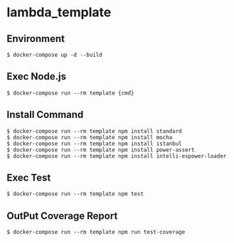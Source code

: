 # lambda_template

## Environment

```
$ docker-compose up -d --build
```

## Exec Node.js

```
$ docker-compose run --rm template {cmd}
```

## Install Command

```
$ docker-compose run --rm template npm install standard
$ docker-compose run --rm template npm install mocha
$ docker-compose run --rm template npm install istanbul
$ docker-compose run --rm template npm install power-assert
$ docker-compose run --rm template npm install intelli-espower-loader
```

## Exec Test

```
$ docker-compose run --rm template npm test
```

## OutPut Coverage Report

```
$ docker-compose run --rm template npm run test-coverage
```
